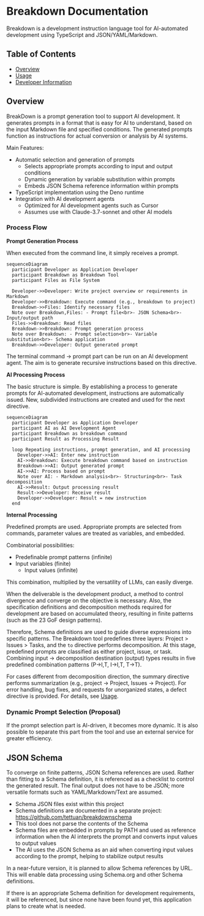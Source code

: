 # Breakdown Documentation

Breakdown is a development instruction language tool for AI-automated development using TypeScript and JSON/YAML/Markdown.

## Table of Contents

- [Overview](#overview)
- [Usage](usage.ja.md)
- [Developer Information](breakdown/index.ja.md)

## Overview

BreakDown is a prompt generation tool to support AI development. It generates prompts in a format that is easy for AI to understand, based on the input Markdown file and specified conditions. The generated prompts function as instructions for actual conversion or analysis by AI systems.

Main Features:

- Automatic selection and generation of prompts
  - Selects appropriate prompts according to input and output conditions
  - Dynamic generation by variable substitution within prompts
  - Embeds JSON Schema reference information within prompts
- TypeScript implementation using the Deno runtime
- Integration with AI development agents
  - Optimized for AI development agents such as Cursor
  - Assumes use with Claude-3.7-sonnet and other AI models

### Process Flow

**Prompt Generation Process**

When executed from the command line, it simply receives a prompt.

```mermaid
sequenceDiagram
  participant Developer as Application Developer
  participant Breakdown as Breakdown Tool
  participant Files as File System

  Developer->>Developer: Write project overview or requirements in Markdown
  Developer->>Breakdown: Execute command (e.g., breakdown to project)
  Breakdown->>Files: Identify necessary files
  Note over Breakdown,Files: - Prompt file<br>- JSON Schema<br>- Input/output path
  Files->>Breakdown: Read files
  Breakdown->>Breakdown: Prompt generation process
  Note over Breakdown: - Prompt selection<br>- Variable substitution<br>- Schema application
  Breakdown->>Developer: Output generated prompt
```

The terminal command → prompt part can be run on an AI development agent. The aim is to generate recursive instructions based on this directive.

**AI Processing Process**

The basic structure is simple. By establishing a process to generate prompts for AI-automated development, instructions are automatically issued. New, subdivided instructions are created and used for the next directive.

```mermaid
sequenceDiagram
  participant Developer as Application Developer
  participant AI as AI Development Agent
  participant Breakdown as breakdown command
  participant Result as Processing Result

  loop Repeating instructions, prompt generation, and AI processing
    Developer->>AI: Enter new instruction
    AI->>Breakdown: Execute breakdown command based on instruction
    Breakdown->>AI: Output generated prompt
    AI->>AI: Process based on prompt
    Note over AI: - Markdown analysis<br>- Structuring<br>- Task decomposition
    AI->>Result: Output processing result
    Result->>Developer: Receive result
    Developer->>Developer: Result = new instruction
  end
```

**Internal Processing**

Predefined prompts are used. Appropriate prompts are selected from commands, parameter values are treated as variables, and embedded.

Combinatorial possibilities:
- Predefinable prompt patterns (infinite)
- Input variables (finite)
  - Input values (infinite)

This combination, multiplied by the versatility of LLMs, can easily diverge.

When the deliverable is the development product, a method to control divergence and converge on the objective is necessary. Also, the specification definitions and decomposition methods required for development are based on accumulated theory, resulting in finite patterns (such as the 23 GoF design patterns).

Therefore, Schema definitions are used to guide diverse expressions into specific patterns. The Breakdown tool predefines three layers: Project > Issues > Tasks, and the `to` directive performs decomposition. At this stage, predefined prompts are classified as either project, issue, or task. Combining input → decomposition destination (output) types results in five predefined combination patterns (P->I,T, I->I,T, T->T).

For cases different from decomposition direction, the summary directive performs summarization (e.g., project -> Project, Issues -> Project). For error handling, bug fixes, and requests for unorganized states, a defect directive is provided. For details, see [Usage](./usage.ja.md).

### Dynamic Prompt Selection (Proposal)

If the prompt selection part is AI-driven, it becomes more dynamic. It is also possible to separate this part from the tool and use an external service for greater efficiency.

## JSON Schema

To converge on finite patterns, JSON Schema references are used. Rather than fitting to a Schema definition, it is referenced as a checklist to control the generated result. The final output does not have to be JSON; more versatile formats such as YAML/Markdown/Text are assumed.

- Schema JSON files exist within this project
- Schema definitions are documented in a separate project: https://github.com/tettuan/breakdownschema
- This tool does not parse the contents of the Schema
- Schema files are embedded in prompts by PATH and used as reference information when the AI interprets the prompt and converts input values to output values
- The AI uses the JSON Schema as an aid when converting input values according to the prompt, helping to stabilize output results

In a near-future version, it is planned to allow Schema references by URL. This will enable data processing using Schema.org and other Schema definitions.

If there is an appropriate Schema definition for development requirements, it will be referenced, but since none have been found yet, this application plans to create what is needed. 